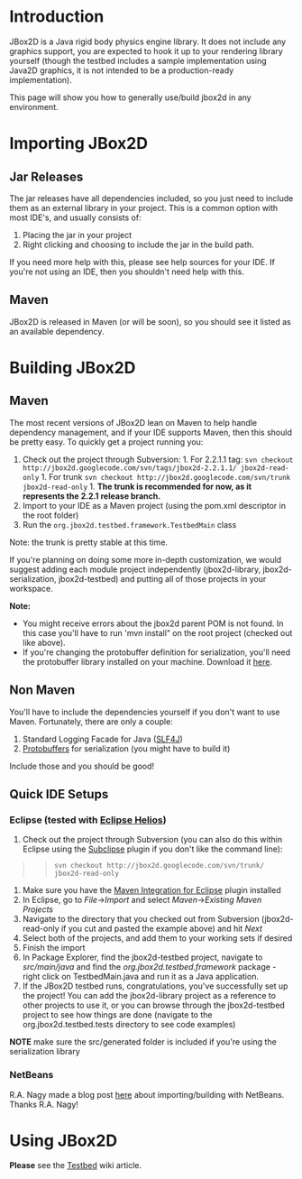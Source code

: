 

# Introduction #

JBox2D is a Java rigid body physics engine library.  It does not include any graphics support, you are expected to hook it up to your rendering library yourself (though the testbed includes a sample implementation using Java2D graphics, it is not intended to be a production-ready implementation).

This page will show you how to generally use/build jbox2d in any environment.

# Importing JBox2D #
## Jar Releases ##
The jar releases have all dependencies included, so you just need to include them as an external library in your project.  This is a common option with most IDE's, and usually consists of:
  1. Placing the jar in your project
  1. Right clicking and choosing to include the jar in the build path.

If you need more help with this, please see help sources for your IDE.  If you're not using an IDE, then you shouldn't need help with this.

## Maven ##
JBox2D is released in Maven (or will be soon), so you should see it listed as an available dependency.

# Building JBox2D #
## Maven ##
The most recent versions of JBox2D lean on Maven to help handle dependency management, and if your IDE supports Maven, then this should be pretty easy.  To quickly get a project running you:


  1. Check out the project through Subversion:
    1. For 2.2.1.1 tag:  `svn checkout http://jbox2d.googlecode.com/svn/tags/jbox2d-2.2.1.1/ jbox2d-read-only`
    1. For trunk `svn checkout http://jbox2d.googlecode.com/svn/trunk jbox2d-read-only`
    1. **The trunk is recommended for now, as it represents the 2.2.1 release branch.**
  1. Import to your IDE as a Maven project (using the pom.xml descriptor in the root folder)
  1. Run the `org.jbox2d.testbed.framework.TestbedMain` class

Note: the trunk is pretty stable at this time.

If you're planning on doing some more in-depth customization, we would suggest adding each module project independently (jbox2d-library, jbox2d-serialization, jbox2d-testbed) and putting all of those projects in your workspace.

**Note:**
  * You might receive errors about the jbox2d parent POM is not found.  In this case you'll have to run 'mvn install" on the root project (checked out like above).
  * If you're changing the protobuffer definition for serialization, you'll need the protobuffer library installed on your machine.  Download it [here](http://code.google.com/apis/protocolbuffers/docs/overview.html).

## Non Maven ##
You'll have to include the dependencies yourself if you don't want to use Maven.  Fortunately, there are only a couple:

  1. Standard Logging Facade for Java ([SLF4J](http://www.slf4j.org/))
  1. [Protobuffers](http://code.google.com/p/protobuf/downloads/list) for serialization (you might have to build it)

Include those and you should be good!

## Quick IDE Setups ##
### Eclipse (tested with [Eclipse Helios](http://www.eclipse.org/downloads/packages/release/helios/sr2)) ###

  1. Check out the project through Subversion (you can also do this within Eclipse using the [Subclipse](http://subclipse.tigris.org/) plugin if you don't like the command line):
> > `svn checkout http://jbox2d.googlecode.com/svn/trunk/ jbox2d-read-only`
  1. Make sure you have the [Maven Integration for Eclipse](http://maven.apache.org/eclipse-plugin.html) plugin installed
  1. In Eclipse, go to _File_->_Import_ and select _Maven_->_Existing Maven Projects_
  1. Navigate to the directory that you checked out from Subversion (jbox2d-read-only if you cut and pasted the example above) and hit _Next_
  1. Select both of the projects, and add them to your working sets if desired
  1. Finish the import
  1. In Package Explorer, find the jbox2d-testbed project, navigate to _src/main/java_ and find the _org.jbox2d.testbed.framework_ package - right click on TestbedMain.java and run it as a Java application.
  1. If the JBox2D testbed runs, congratulations, you've successfully set up the project!  You can add the jbox2d-library project as a reference to other projects to use it, or you can browse through the jbox2d-testbed project to see how things are done (navigate to the org.jbox2d.testbed.tests directory to see code examples)

**NOTE** make sure the src/generated folder is included if you're using the serialization library
### NetBeans ###
R.A. Nagy made a blog post [here](http://www.soft9000.com/blog9000/index.php?entry=Angry-Buddha-Springs?) about importing/building with NetBeans. Thanks R.A. Nagy!

# Using JBox2D #
**Please** see the [Testbed](Testbed.md) wiki article.